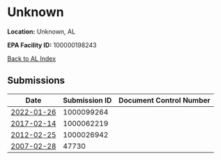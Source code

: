# Unknown

**Location:** Unknown, AL

**EPA Facility ID:** 100000198243

[Back to AL Index](../../index.md)

## Submissions

| Date | Submission ID | Document Control Number |
|------|--------------|-------------------------|
| [2022-01-26](submissions/1000099264.md) | 1000099264 |  |
| [2017-02-14](submissions/1000062219.md) | 1000062219 |  |
| [2012-02-25](submissions/1000026942.md) | 1000026942 |  |
| [2007-02-28](submissions/47730.md) | 47730 |  |

